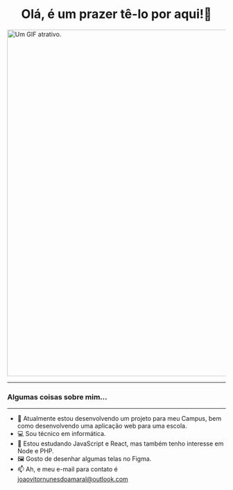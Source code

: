 
<!--
**nunesAmaral/nunesAmaral** is a ✨ _special_ ✨ repository because its `README.md` (this file) appears on your GitHub profile.7
-->


<h1 align="center">Olá, é um prazer tê-lo por aqui!👋</h1> 
<p align="left"><img src="https://i.imgur.com/gBxP6oJ.gif" alt="Um GIF atrativo." width="800"/></p>
<hr>

### Algumas coisas sobre mim...
<hr>

- 🔭 Atualmente estou desenvolvendo um projeto para meu Campus, bem como desenvolvendo uma aplicação web para uma escola.
- 💻 Sou técnico em informática.
- 🌱 Estou estudando JavaScript e React, mas também tenho interesse em Node e PHP.
- 🖼️ Gosto de desenhar algumas telas no Figma.
- 📫 Ah, e meu e-mail para contato é joaovitornunesdoamaral@outlook.com







